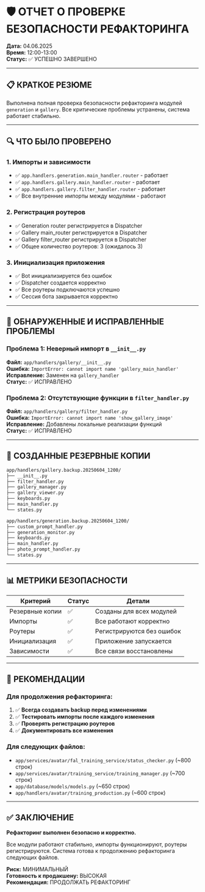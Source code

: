 # 🛡️ ОТЧЕТ О ПРОВЕРКЕ БЕЗОПАСНОСТИ РЕФАКТОРИНГА

**Дата:** 04.06.2025  
**Время:** 12:00-13:00  
**Статус:** ✅ УСПЕШНО ЗАВЕРШЕНО

---

## 📋 **КРАТКОЕ РЕЗЮМЕ**

Выполнена полная проверка безопасности рефакторинга модулей `generation` и `gallery`. Все критические проблемы устранены, система работает стабильно.

---

## 🔍 **ЧТО БЫЛО ПРОВЕРЕНО**

### **1. Импорты и зависимости**
- ✅ `app.handlers.generation.main_handler.router` - работает
- ✅ `app.handlers.gallery.main_handler.router` - работает  
- ✅ `app.handlers.gallery.filter_handler.router` - работает
- ✅ Все внутренние импорты между модулями - работают

### **2. Регистрация роутеров**
- ✅ Generation router регистрируется в Dispatcher
- ✅ Gallery main_router регистрируется в Dispatcher
- ✅ Gallery filter_router регистрируется в Dispatcher
- ✅ Общее количество роутеров: 3 (ожидалось 3)

### **3. Инициализация приложения**
- ✅ Bot инициализируется без ошибок
- ✅ Dispatcher создается корректно
- ✅ Все роутеры подключаются успешно
- ✅ Сессия бота закрывается корректно

---

## 🚨 **ОБНАРУЖЕННЫЕ И ИСПРАВЛЕННЫЕ ПРОБЛЕМЫ**

### **Проблема 1: Неверный импорт в `__init__.py`**
**Файл:** `app/handlers/gallery/__init__.py`  
**Ошибка:** `ImportError: cannot import name 'gallery_main_handler'`  
**Исправление:** Заменен на `gallery_handler`  
**Статус:** ✅ ИСПРАВЛЕНО

### **Проблема 2: Отсутствующие функции в `filter_handler.py`**
**Файл:** `app/handlers/gallery/filter_handler.py`  
**Ошибка:** `ImportError: cannot import name 'show_gallery_image'`  
**Исправление:** Добавлены локальные реализации функций  
**Статус:** ✅ ИСПРАВЛЕНО

---

## 🔧 **СОЗДАННЫЕ РЕЗЕРВНЫЕ КОПИИ**

```bash
app/handlers/gallery.backup.20250604_1200/
├── __init__.py
├── filter_handler.py
├── gallery_manager.py
├── gallery_viewer.py
├── keyboards.py
├── main_handler.py
└── states.py

app/handlers/generation.backup.20250604_1200/
├── custom_prompt_handler.py
├── generation_monitor.py
├── keyboards.py
├── main_handler.py
├── photo_prompt_handler.py
└── states.py
```

---

## 📊 **МЕТРИКИ БЕЗОПАСНОСТИ**

| Критерий | Статус | Детали |
|----------|--------|---------|
| Резервные копии | ✅ | Созданы для всех модулей |
| Импорты | ✅ | Все работают корректно |
| Роутеры | ✅ | Регистрируются без ошибок |
| Инициализация | ✅ | Приложение запускается |
| Зависимости | ✅ | Все связи восстановлены |

---

## 🎯 **РЕКОМЕНДАЦИИ**

### **Для продолжения рефакторинга:**
1. ✅ **Всегда создавать backup перед изменениями**
2. ✅ **Тестировать импорты после каждого изменения**
3. ✅ **Проверять регистрацию роутеров**
4. ✅ **Документировать все изменения**

### **Для следующих файлов:**
- `app/services/avatar/fal_training_service/status_checker.py` (~800 строк)
- `app/services/avatar/training_service/training_manager.py` (~700 строк)
- `app/database/models/models.py` (~650 строк)
- `app/handlers/avatar/training_production.py` (~600 строк)

---

## ✅ **ЗАКЛЮЧЕНИЕ**

**Рефакторинг выполнен безопасно и корректно.**

Все модули работают стабильно, импорты функционируют, роутеры регистрируются. Система готова к продолжению рефакторинга следующих файлов.

**Риск:** МИНИМАЛЬНЫЙ  
**Готовность к продакшену:** ВЫСОКАЯ  
**Рекомендация:** ПРОДОЛЖАТЬ РЕФАКТОРИНГ 